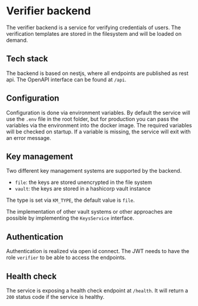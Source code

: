 # Verifier backend

The verifier backend is a service for verifying credentials of users. The verification templates are stored in the filesystem and will be loaded on demand.

## Tech stack
The backend is based on nestjs, where all endpoints are published as rest api. The OpenAPI interface can be found at `/api`.

## Configuration
Configuration is done via environment variables. By default the service will use the `.env` file in the root folder, but for production you can pass the variables via the environment into the docker image.
The required variables will be checked on startup. If a variable is missing, the service will exit with an error message.


## Key management
Two different key management systems are supported by the backend.
- `file`: the keys are stored unencrypted in the file system
- `vault`: the keys are stored in a hashicorp vault instance

The type is set via `KM_TYPE`, the default value is `file`.

The implementation of other vault systems or other approaches are possible by implementing the `KeysService` interface.

## Authentication

Authentication is realized via open id connect. The JWT needs to have the role `verifier` to be able to access the endpoints.

## Health check
The service is exposing a health check endpoint at `/health`. It will return a `200` status code if the service is healthy.
